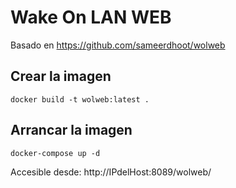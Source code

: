 # Wake On LAN WEB

Basado en https://github.com/sameerdhoot/wolweb

## Crear la imagen

`docker build -t wolweb:latest .`

## Arrancar la imagen

`docker-compose up -d`

Accesible desde: http://IPdelHost:8089/wolweb/
